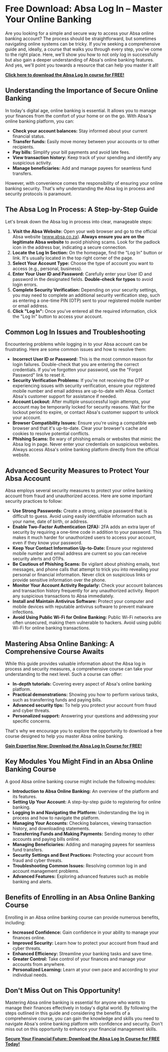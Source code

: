 # Free Download: Absa Log In – Master Your Online Banking

Are you looking for a simple and secure way to access your Absa online banking account? The process should be straightforward, but sometimes navigating online systems can be tricky. If you're seeking a comprehensive guide and, ideally, a course that walks you through every step, you've come to the right place. Here, we'll show you how to not only log in successfully but also gain a deeper understanding of Absa's online banking features. And yes, we'll point you towards a resource that can help you master it all!

[**Click here to download the Absa Log In course for FREE!**](https://udemywork.com/absa-log-in)

## Understanding the Importance of Secure Online Banking

In today's digital age, online banking is essential. It allows you to manage your finances from the comfort of your home or on the go. With Absa's online banking platform, you can:

*   **Check your account balances:** Stay informed about your current financial status.
*   **Transfer funds:** Easily move money between your accounts or to other recipients.
*   **Pay bills:** Simplify your bill payments and avoid late fees.
*   **View transaction history:** Keep track of your spending and identify any suspicious activity.
*   **Manage beneficiaries:** Add and manage payees for seamless fund transfers.

However, with convenience comes the responsibility of ensuring your online banking security. That's why understanding the Absa log in process and security protocols is paramount.

## The Absa Log In Process: A Step-by-Step Guide

Let's break down the Absa log in process into clear, manageable steps:

1.  **Visit the Absa Website:** Open your web browser and go to the official Absa website (www.absa.co.za). **Always ensure you are on the legitimate Absa website** to avoid phishing scams. Look for the padlock icon in the address bar, indicating a secure connection.
2.  **Locate the Log In Section:** On the homepage, find the "Log In" button or link. It's usually located in the top right corner of the page.
3.  **Select Your Account Type:** Choose the type of account you want to access (e.g., personal, business).
4.  **Enter Your User ID and Password:** Carefully enter your User ID and password in the designated fields. **Double-check for typos** to avoid login errors.
5.  **Complete Security Verification:** Depending on your security settings, you may need to complete an additional security verification step, such as entering a one-time PIN (OTP) sent to your registered mobile number or email address.
6.  **Click "Log In":** Once you've entered all the required information, click the "Log In" button to access your account.

## Common Log In Issues and Troubleshooting

Encountering problems while logging in to your Absa account can be frustrating. Here are some common issues and how to resolve them:

*   **Incorrect User ID or Password:** This is the most common reason for login failures. Double-check that you are entering the correct credentials. If you've forgotten your password, use the "Forgot Password" link to reset it.
*   **Security Verification Problems:** If you're not receiving the OTP or experiencing issues with security verification, ensure your registered mobile number and email address are up-to-date with Absa. Contact Absa's customer support for assistance if needed.
*   **Account Lockout:** After multiple unsuccessful login attempts, your account may be temporarily locked for security reasons. Wait for the lockout period to expire, or contact Absa's customer support to unlock your account.
*   **Browser Compatibility Issues:** Ensure you're using a compatible web browser and that it's up-to-date. Clear your browser's cache and cookies to resolve potential conflicts.
*   **Phishing Scams:** Be wary of phishing emails or websites that mimic the Absa log in page. Never enter your credentials on suspicious websites. Always access Absa's online banking platform directly from the official website.

## Advanced Security Measures to Protect Your Absa Account

Absa employs several security measures to protect your online banking account from fraud and unauthorized access. Here are some important security practices to follow:

*   **Use Strong Passwords:** Create a strong, unique password that is difficult to guess. Avoid using easily identifiable information such as your name, date of birth, or address.
*   **Enable Two-Factor Authentication (2FA):** 2FA adds an extra layer of security by requiring a one-time code in addition to your password. This makes it much harder for unauthorized users to access your account, even if they know your password.
*   **Keep Your Contact Information Up-to-Date:** Ensure your registered mobile number and email address are current so you can receive security alerts and OTPs.
*   **Be Cautious of Phishing Scams:** Be vigilant about phishing emails, text messages, and phone calls that attempt to trick you into revealing your personal or financial information. Never click on suspicious links or provide sensitive information over the phone.
*   **Monitor Your Account Activity Regularly:** Check your account balances and transaction history frequently for any unauthorized activity. Report any suspicious transactions to Absa immediately.
*   **Install and Maintain Antivirus Software:** Protect your computer and mobile devices with reputable antivirus software to prevent malware infections.
*   **Avoid Using Public Wi-Fi for Online Banking:** Public Wi-Fi networks are often unsecured, making them vulnerable to hackers. Avoid using public Wi-Fi for online banking transactions.

## Mastering Absa Online Banking: A Comprehensive Course Awaits

While this guide provides valuable information about the Absa log in process and security measures, a comprehensive course can take your understanding to the next level. Such a course can offer:

*   **In-depth tutorials:** Covering every aspect of Absa's online banking platform.
*   **Practical demonstrations:** Showing you how to perform various tasks, such as transferring funds and paying bills.
*   **Advanced security tips:** To help you protect your account from fraud and cyber threats.
*   **Personalized support:** Answering your questions and addressing your specific concerns.

That's why we encourage you to explore the opportunity to download a free course designed to help you master Absa online banking.

[**Gain Expertise Now: Download the Absa Log In Course for FREE!**](https://udemywork.com/absa-log-in)

## Key Modules You Might Find in an Absa Online Banking Course

A good Absa online banking course might include the following modules:

*   **Introduction to Absa Online Banking:** An overview of the platform and its features.
*   **Setting Up Your Account:** A step-by-step guide to registering for online banking.
*   **Logging In and Navigating the Platform:** Understanding the log in process and how to navigate the platform.
*   **Managing Your Accounts:** Checking balances, viewing transaction history, and downloading statements.
*   **Transferring Funds and Making Payments:** Sending money to other accounts and paying bills online.
*   **Managing Beneficiaries:** Adding and managing payees for seamless fund transfers.
*   **Security Settings and Best Practices:** Protecting your account from fraud and cyber threats.
*   **Troubleshooting Common Issues:** Resolving common log in and account management problems.
*   **Advanced Features:** Exploring advanced features such as mobile banking and alerts.

## Benefits of Enrolling in an Absa Online Banking Course

Enrolling in an Absa online banking course can provide numerous benefits, including:

*   **Increased Confidence:** Gain confidence in your ability to manage your finances online.
*   **Improved Security:** Learn how to protect your account from fraud and cyber threats.
*   **Enhanced Efficiency:** Streamline your banking tasks and save time.
*   **Greater Control:** Take control of your finances and manage your accounts from anywhere.
*   **Personalized Learning:** Learn at your own pace and according to your individual needs.

## Don't Miss Out on This Opportunity!

Mastering Absa online banking is essential for anyone who wants to manage their finances effectively in today's digital world. By following the steps outlined in this guide and considering the benefits of a comprehensive course, you can gain the knowledge and skills you need to navigate Absa's online banking platform with confidence and security. Don't miss out on this opportunity to enhance your financial management skills.

[**Secure Your Financial Future: Download the Absa Log In Course for FREE Today!**](https://udemywork.com/absa-log-in)
